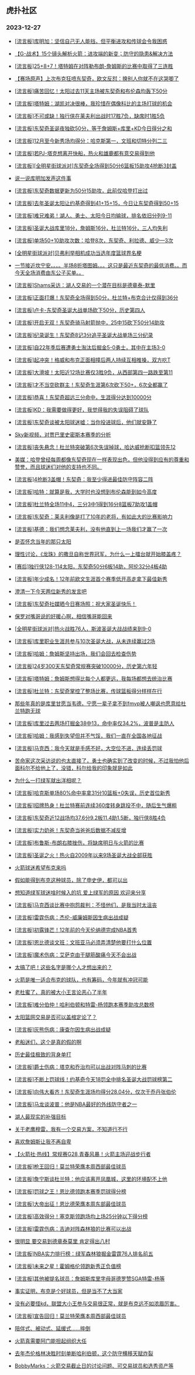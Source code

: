 ## 虎扑社区 
### 2023-12-27

+ [[流言板]库明加：坚信自己无人能挡，但平衡进攻和传球会令我困惑](https://bbs.hupu.com/623885528.html)

+ [【G-战术】15个镜头解析火箭：进攻端的新变；防守的隐患&解决方法](https://bbs.hupu.com/623883840.html)

+ [[流言板]25+8+7！塔特姆在对阵勒布朗-詹姆斯的比赛中取得了三连胜](https://bbs.hupu.com/623885620.html)

+ [【赛场原声】上次布克狂喷东契奇，欧文反怼：换别人你就不在这哭唧了](https://bbs.hupu.com/623885322.html)

+ [[流言板]痛苦回忆！太阳过去11天主场被东契奇和布伦森均轰下50分](https://bbs.hupu.com/623884611.html)

+ [[流言板]塔特姆：湖凯对决很棒，我珍惜在偶像科比的主场打球的机会](https://bbs.hupu.com/623882717.html)

+ [[流言板]不可或缺！独行侠在莱夫利出战时17胜7负，缺席时1胜5负](https://bbs.hupu.com/623884714.html)

+ [[流言板]东契奇圣诞夜独砍50分，等于詹姆斯+库里+KD今日得分之和](https://bbs.hupu.com/623879669.html)

+ [[流言板]12月至今新秀场均得分：哈克斯第一，文班和切特分列二三](https://bbs.hupu.com/623888483.html)

+ [[流言板]若PJ-塔克想离开快船，热火和雄鹿都有意交易得到他](https://bbs.hupu.com/623888857.html)

+ [[流言板][全明星街球派对]东契奇全场得到50分6篮板15助攻4抢断3封盖](https://bbs.hupu.com/623879313.html)

+ [说一说库明加发声这件事](https://bbs.hupu.com/623885169.html)

+ [[流言板]东契奇数据更新为50分15助攻，此前仅哈登打出过](https://bbs.hupu.com/623880454.html)

+ [[流言板]去年圣诞太阳让约基奇得到41+15+15，今日让东契奇得到50+15](https://bbs.hupu.com/623883291.html)

+ [[流言板]难兄难弟！湖人、勇士、太阳今日均输球，排名依旧分列9-11](https://bbs.hupu.com/623880144.html)

+ [[流言板]圣诞大战库里18分，詹姆斯16分，杜兰特16分，三人均失利](https://bbs.hupu.com/623880087.html)

+ [[流言板]单场50+10助攻次数：哈登8次，东契奇、利拉德、威少—3次](https://bbs.hupu.com/623880293.html)

+ [[全明星街球派对]贝弗利举相机成功当选年度篮球界名梗](https://bbs.hupu.com/623882438.html)

+ [一节接近坎宁安。。。。半场8折塔图姆。。。这只是最近东契奇的最低消费。。而今天全场消费由东公子买单。。](https://bbs.hupu.com/623887466.html)

+ [[流言板]Shams采访：湖人交易的一个潜在目标是德章泰-默里](https://bbs.hupu.com/623889202.html)

+ [[流言板]正面打爆！东契奇全场得到50分，杜兰特+布克合计仅得到36分](https://bbs.hupu.com/623879646.html)

+ [[流言板]卢卡-东契奇圣诞大战单场砍下50分，历史第四人](https://bbs.hupu.com/623879360.html)

+ [[流言板]开启无双！东契奇骑马射箭抛中，25中15砍下50分14助攻](https://bbs.hupu.com/623879169.html)

+ [[流言板]纪录诞生！东契奇8记3分追平圣诞大战单场三分纪录](https://bbs.hupu.com/623888000.html)

+ [[流言板]自22年季后赛遭勇士淘汰后掘金5-0勇士，其中在主场3-0](https://bbs.hupu.com/623883802.html)

+ [[流言板]起冲突！格威和布克正面相撞后两人持续互相推搡，双方吃T](https://bbs.hupu.com/623878161.html)

+ [[流言板]大滑坡！太阳近12场比赛仅3胜9负，从西部第四一路跌至第11](https://bbs.hupu.com/623883616.html)

+ [[流言板]才不当空砍群主！东契奇生涯第6次砍下50+，6次全都赢了](https://bbs.hupu.com/623884512.html)

+ [[流言板]恭喜！东契奇超远三分命中，生涯得分达到10000分](https://bbs.hupu.com/623876031.html)

+ [[流言板]KD：我需要做得更好，我觉得我的失误阻碍了球队](https://bbs.hupu.com/623881267.html)

+ [[流言板]东契奇谈被太阳球迷嘘：当你投进球后，他们就安静了](https://bbs.hupu.com/623880762.html)

+ [Sky新视频，对贾巴里史密斯本赛季的分析](https://bbs.hupu.com/623883526.html)

+ [[流言板]丧失悬念！杜兰特突破第6次失误掉球，哈达威抢断扣篮领先12](https://bbs.hupu.com/623879044.html)

+ [美媒：哈登曾经每周都像东契奇现在一样表现出色，但他没得到应有的尊重和赞誉，而且球迷们对他的支持也不同。](https://bbs.hupu.com/623885914.html)

+ [[流言板]4抢断3盖帽！东契奇：我至少得进最佳防守阵容二阵](https://bbs.hupu.com/623880619.html)

+ [[流言板]哈特：就算是我，大学时也没想到布伦森能到如今高度](https://bbs.hupu.com/623887848.html)

+ [[流言板]杜兰特全场11中4，三分3中1得到16分8篮板7助攻1盖帽](https://bbs.hupu.com/623879482.html)

+ [[流言板]东契奇：莱夫利像是打了10年的老将，有如此大的比赛影响力](https://bbs.hupu.com/623880905.html)

+ [[流言板]基德：我们想念莱夫利，没有他直到上一场我们才赢了一次](https://bbs.hupu.com/623883295.html)

+ [是否怀念当年的那只太阳](https://bbs.hupu.com/623885953.html)

+ [理性讨论，《龙珠》的撒旦自称世界冠军，为什么一上擂台就开始膝盖疼？](https://bbs.hupu.com/623875490.html)

+ [[赛后]独行侠128-114太阳，东契奇50分6板14助，阿伦32分4板4助](https://bbs.hupu.com/623879210.html)

+ [[流言板]年少成名！12年前欧文生涯首个赛季低开高走拿下最佳新秀](https://bbs.hupu.com/623888909.html)

+ [澄清一下今天两位新秀的发言吧](https://bbs.hupu.com/623887327.html)

+ [[流言板]东契奇社媒晒今日赛场照：祝大家圣诞快乐！](https://bbs.hupu.com/623884794.html)

+ [保罗对嘴哥说的好暖心啊，相信嘴哥能回来](https://bbs.hupu.com/623878881.html)

+ [[全明星街球派对]热火战胜76人，斯波圣诞大战战绩来到9-0](https://bbs.hupu.com/623875397.html)

+ [[流言板]库里职业生涯共参与10次圣诞大战，从未连续赢过2场](https://bbs.hupu.com/623883472.html)

+ [[流言板]哈姆：詹姆斯坚持出场，我们会回去检查伤势](https://bbs.hupu.com/623877553.html)

+ [[流言板]24岁300天东契奇常规赛突破10000分，历史第六年轻](https://bbs.hupu.com/623876267.html)

+ [[流言板]塔特姆：詹姆斯想得比每个人都更远，我每场都想去统治比赛](https://bbs.hupu.com/623885123.html)

+ [[流言板]杜兰特：东契奇掌控了整场比赛，传球篮板得分样样在行](https://bbs.hupu.com/623881059.html)

+ [那些年真的是库里甘愿当韦德，宁愿一辈子拿不到fmvp被人嘲讽也愿意给杜兰特跑无球](https://bbs.hupu.com/623885448.html)

+ [[流言板]库里过去两场打掘金38中13，命中率仅34.2%，波普是主防人](https://bbs.hupu.com/623878352.html)

+ [[流言板]哈姆：我感到失望但并不气馁，我们一直在全国各地征战](https://bbs.hupu.com/623879437.html)

+ [[流言板]马克西：我今天就是手感不好，大空位不进，连续丢罚球](https://bbs.hupu.com/623887672.html)

+ [苦命家这次采访说的也太直接了，勇士也确实到了改变的时候，不过我怕他后面科尔不给他上了，没错，科尔给我的印象就是如此](https://bbs.hupu.com/623882310.html)

+ [为什么一打绿军就出洋相呢？](https://bbs.hupu.com/623874186.html)

+ [[流言板]哈克斯单场80%命中率拿31分10篮板+0失误，历史首位新秀](https://bbs.hupu.com/623875530.html)

+ [[流言板]招牌热身！杜兰特赛前连续360度转身跳投不中，随后生气爆粗](https://bbs.hupu.com/623875439.html)

+ [[流言板]东契奇近12战场均37.6分9.2板11.4助1.5断，独行侠8胜4负](https://bbs.hupu.com/623889310.html)

+ [[流言板]实力奶爸！东契奇当爸爸后数据不减反增](https://bbs.hupu.com/623889523.html)

+ [[流言板]布鲁斯-布朗右膝挫伤，将缺席明日与火箭的比赛](https://bbs.hupu.com/623889023.html)

+ [[流言板]圣诞之火！热火自2009年以来9场圣诞大战全部获胜](https://bbs.hupu.com/623889220.html)

+ [火箭球迷希望布克来吗](https://bbs.hupu.com/623884621.html)

+ [假如能得到布克这种球员，除了申史伊，都可以出](https://bbs.hupu.com/623887749.html)

+ [想知道绿军球迷啥时候入的坑 爱上绿军的原因 欢迎来分享](https://bbs.hupu.com/623888527.html)

+ [[流言板]马克西谈比赛中抱怨裁判：不怪他们，是我当时太沮丧](https://bbs.hupu.com/623887736.html)

+ [[流言板]雷霆伤病：杰伦-威廉姆斯因生病出战成疑](https://bbs.hupu.com/623889732.html)

+ [[流言板]初露锋芒！12年前的今天伦纳德完成NBA首秀](https://bbs.hupu.com/623890078.html)

+ [[流言板]恩比德谈文班：文班亚马必须弄清楚他要打什么位置](https://bbs.hupu.com/623890143.html)

+ [[流言板]魔术伤病：艾萨克由于腿筋酸痛今天不会出战](https://bbs.hupu.com/623889906.html)

+ [太搞了吧！这些名字是哪个人才想出来的？](https://bbs.hupu.com/623885934.html)

+ [火箭是唯一适合布克的球队，也有筹码，今年就有冲冠可能](https://bbs.hupu.com/623886174.html)

+ [老杜蜜了，真的被大小王言论恶心了半年](https://bbs.hupu.com/623889459.html)

+ [[流言板]难分伯仲！哈利伯顿和特雷-杨领跑本赛季助攻总数榜](https://bbs.hupu.com/623890276.html)

+ [太阳篮网交易是否可以盖棺定论了？](https://bbs.hupu.com/623889770.html)

+ [[流言板]灰熊伤病：康查尔因生病出战成疑](https://bbs.hupu.com/623889768.html)

+ [老船迷们，这个是真的假的啊](https://bbs.hupu.com/623889749.html)

+ [历史最佳极致的背身单打](https://bbs.hupu.com/623889591.html)

+ [[流言板]爵士伤病：塔克和乔治均可以出战对阵马刺的比赛](https://bbs.hupu.com/623890173.html)

+ [[流言板]不断上罚球线！约基奇今天18罚全中排名圣诞大战罚球榜第二](https://bbs.hupu.com/623890446.html)

+ [[流言板]向伟大看齐！东契奇生涯场均得分28.04分，仅次于乔丹张伯伦](https://bbs.hupu.com/623890547.html)

+ [[流言板]马龙谈波普：他是NBA最好的外线防守者之一](https://bbs.hupu.com/623890569.html)

+ [湖人最现实的补强目标](https://bbs.hupu.com/623890033.html)

+ [关于老鹰穆雷，我有一个交易方案，不知道行不行](https://bbs.hupu.com/623890434.html)

+ [喜欢詹姆斯让我不再自卑](https://bbs.hupu.com/623890273.html)

+ [【火箭社·热线】常规赛G28,青春风暴！火箭主场迎战步行者](https://bbs.hupu.com/623888139.html)

+ [[流言板]枪王回归！莫兰特荣膺本周西部最佳球员](https://bbs.hupu.com/623890776.html)

+ [[流言板]詹宁斯谈杜兰特：他应该离开凤凰城，这里的环境配不上他](https://bbs.hupu.com/623890665.html)

+ [[流言板]罚球之王！恩比德领跑本赛季罚球得分榜](https://bbs.hupu.com/623890683.html)

+ [[流言板]大帝出征！恩比德荣膺本周东部最佳球员](https://bbs.hupu.com/623890785.html)

+ [[流言板]高效得分！塞克斯领跑场均上场25分钟以下得分榜](https://bbs.hupu.com/623890591.html)

+ [[流言板]雷霆伤病：吉迪对阵森林狼的比赛可以出战](https://bbs.hupu.com/623890599.html)

+ [很明显 要交易到德章泰莫里 肯定得出八村](https://bbs.hupu.com/623890612.html)

+ [[流言板]NBA实力排行榜：绿军森林狼掘金雷霆76人排名前五](https://bbs.hupu.com/623890906.html)

+ [[流言板]未来之星！霍姆格伦领跑新秀正负值榜](https://bbs.hupu.com/623890887.html)

+ [[流言板]其他被提名球员：詹姆斯库里字母哥德罗赞SGA特雷-杨等](https://bbs.hupu.com/623890816.html)

+ [事实证明，布克是个好球员，但是当不了大当家](https://bbs.hupu.com/623890826.html)

+ [没有必要怪kd，联盟大小王参与交易很正常，就是布克远不如浓眉厉害。](https://bbs.hupu.com/623890539.html)

+ [[流言板]宣告回归！莫兰特荣膺本周西部最佳球员](https://bbs.hupu.com/623890776.html)

+ [陪伴式、被动式、延缓式……摔倒](https://bbs.hupu.com/623890973.html)

+ [火箭真需要阿门能担起组织大任](https://bbs.hupu.com/623891019.html)

+ [去年杰伦格林决胜时刻单断哈利伯顿，这个防守横移天赋炸裂](https://bbs.hupu.com/623886016.html)

+ [BobbyMarks：火箭交易截止日的讨论问题、可交易球员和选秀资产等](https://bbs.hupu.com/623886705.html)

